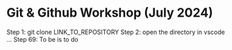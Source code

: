 # Git & Github Workshop (July 2024)

Step 1: git clone LINK_TO_REPOSITORY
Step 2: open the directory in vscode
...
Step 69: To be is to do